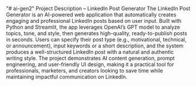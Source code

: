 "# ai-gen2" 
Project Description – LinkedIn Post Generator
The LinkedIn Post Generator is an AI-powered web application that automatically creates engaging and professional LinkedIn posts based on user input. Built with Python and Streamlit, the app leverages OpenAI’s GPT model to analyze topics, tone, and style, then generates high-quality, ready-to-publish posts in seconds.
Users can specify their post type (e.g., motivational, technical, or announcement), input keywords or a short description, and the system produces a well-structured LinkedIn post with a natural and authentic writing style.
The project demonstrates AI content generation, prompt engineering, and user-friendly UI design, making it a practical tool for professionals, marketers, and creators looking to save time while maintaining impactful communication on LinkedIn.


